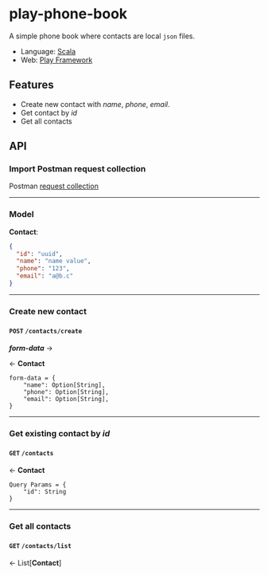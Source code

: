 # play-phone-book
A simple phone book where contacts are local `json` files.
- Language: [Scala](https://www.scala-lang.org)
- Web: [Play Framework](https://playframework.com)
## Features
- Create new contact with *name*, *phone*, *email*.
- Get contact by *id*
- Get all contacts

## API
### Import Postman request collection

Postman [request collection](https://www.postman.com/collections/ed71c7447432dbf35e19)

---

### Model
**Contact**:
```json
{
  "id": "uuid",
  "name": "name value",
  "phone": "123",
  "email": "a@b.c"
}
```
---
### Create new contact
#### `POST`  `/contacts/create`

***form-data*** ->

<- **Contact**
```
form-data = {
    "name": Option[String],
    "phone": Option[String],
    "email": Option[String],
}
```
---
### Get existing contact by *id*
#### `GET` `/contacts`
<- **Contact**
```
Query Params = {
    "id": String
}
```
---
### Get all contacts
#### `GET` `/contacts/list`
<- List[**Contact**]